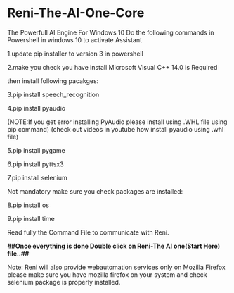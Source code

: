# Reni-The-AI-One-Core
The Powerfull AI Engine For Windows 10
Do the following commands in Powershell in windows 10 to activate Assistant

1.update pip installer to version 3 in powershell

2.make you check you have install Microsoft Visual C++ 14.0 is Required

then install following pacakges:

3.pip install speech_recognition

4.pip install pyaudio 

(NOTE:If you get error installing PyAudio please install using .WHL file using pip command)
(check out videos in youtube how install pyaudio using .whl file)

5.pip install pygame

6.pip install pyttsx3

7.pip install selenium

Not mandatory make sure you check packages are installed:

8.pip install os

9.pip install time


Read fully the Command File to communicate with Reni.

**##Once everything is done Double click on Reni-The AI one(Start Here) file..##**

Note: Reni will also provide webautomation services only on Mozilla Firefox
please make sure you have mozilla firefox on your system and check selenium package
is properly installed.
